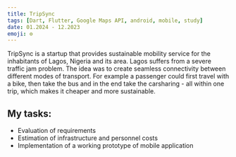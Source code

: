 ```yaml
---
title: TripSync
tags: [Dart, Flutter, Google Maps API, android, mobile, study]
date: 01.2024 - 12.2023
emoji: ⚙️
---
```

TripSync is a startup that provides sustainable mobility service for the inhabitants of Lagos, Nigeria and its area.
Lagos suffers from a severe traffic jam problem. The idea was to create seamless connectivity between different modes of transport. For example a passenger could first travel with a bike, then take the bus and in the end take the carsharing - all within one trip, which makes it cheaper and more sustainable.

## My tasks:
- Evaluation of requirements
- Estimation of infrastructure and personnel costs
- Implementation of a working prototype of mobile application